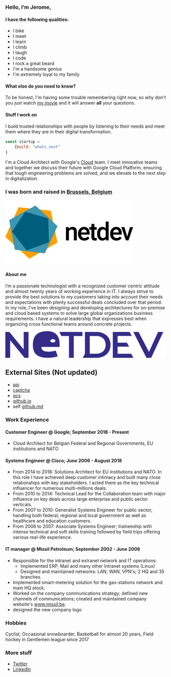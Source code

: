 

### Hello, I’m Jerome,  

#### I have the following qualities:

- I bike
- I meet 
- I learn
- I climb
- I laugh 
- I code 
- I rock a great beard
- I'm a handsome genius 
- I'm extremely loyal to my family

#### What else do you need to know?

To be honest, I'm having some trouble remembering right now, so why don't you just watch [my movie](https://en.wikipedia.org/wiki/The_Princess_Bride_%28film%29) and it will answer **all** your questions.

#### Stuff I work on

I build trusted relationships with people by listening to their needs and meet them where they are in their digital transformation.

```javascript
const startup = 
    {build: "whats_next"
}
```
I'm a Cloud Architect with Google's [Cloud](https://cloud.google.com) team. I meet innovative teams and together we discuss their future with Google Cloud Platform, ensuring that tough engineering problems are solved, and we elevate to the next step in digitalization.

### I was born and raised in [Brussels, Belgium](https://goo.gl/maps/Xhy4aBu1WYrbBHe97)


![Blue Duck](/assets/img/logo.jpg 'Logo')

#### About me

I’m a passionate technologist with a recognized  customer centric attitude and almost twenty years of working experience in IT.  I always strive to provide the best solutions to my customers taking into account their needs and expectations with plenty successful deals concluded over that period.  In my role, I’ve been  designing and developing architectures for on-premise and cloud based systems to  solve large global organizations business requirements.  I have a natural leadership that expresses best when organizing cross functional teams around concrete projects. 

![Yellow Duck](/assets/img/logo.png 'Logo')

## External Sites (Not updated)
* [api](https://fb.netdev.be/)
* [captcha](https://web3.netdev.be/) 
* [gcs](https://netdev.be)
* [github.io](https://blog.netdev.be)
* self [github.md](https://v3.netdev.be)

### Work Experience

#### Customer Engineer @ Google; September  2018 - Present
* Cloud  Architect for Belgian Federal and Regional Governments, EU institutions and NATO 

#### Systems Engineer @ Cisco; June  2006 - August 2018
* From 2014 to 2018: Solutions Architect for EU institutions and NATO.  In this role I have achieved deep customer intimacy and built many close relationships with key stakeholders. I acted there  as the key technical influencer for numerous multi-millions deals. 
* From 2010 to 2014: Technical Lead for the Collaboration team with major influence on key deals across large enterprise and public sector verticals. 
* From 2007 to 2010: Generalist Systems Engineer for public sector, handling both federal, regional and local government as well as healthcare and education customers. 
* From 2006 to 2007: Associate Systems Engineer; traineeship with intense technical and soft skills training followed by field trips offering  various real-life experience. 

#### IT manager @ Missil Petroleum; September 2002 - June 2006
* Responsible for the intranet and extranet network and IT operations:
    * Implemented ERP, Mail and many other Intranet systems (Linux)
    * Designed and maintained networks: LAN, WAN, VPN's; 2 HQ and 35 branches. 
* Implemented smart-metering solution for the  gas-stations network and main HQ stock. 
* Worked on the company communications strategy; defined new channels of communications; created and maintained company website's www.missil.be. 
* designed the new company logo

### Hobbies 
Cyclist, Occasional snowboarder, Basketball for almost 20 years, Field hockey in Gentlemen league since 2017

### More stuff

* [Twitter](https://twitter.com/jpaquay)
* [LinkedIn](https://linkedin.com/in/jeromepaquay) 


